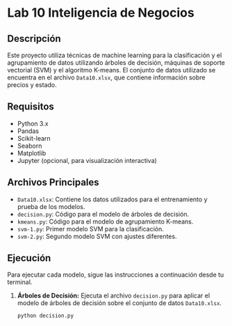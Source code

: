 # Lab 10 Inteligencia de Negocios

## Descripción
Este proyecto utiliza técnicas de machine learning para la clasificación y el agrupamiento de datos utilizando árboles de decisión, máquinas de soporte vectorial (SVM) y el algoritmo K-means. El conjunto de datos utilizado se encuentra en el archivo `Data10.xlsx`, que contiene información sobre precios y estado.

## Requisitos
- Python 3.x
- Pandas
- Scikit-learn
- Seaborn
- Matplotlib
- Jupyter (opcional, para visualización interactiva)

## Archivos Principales
- `Data10.xlsx`: Contiene los datos utilizados para el entrenamiento y prueba de los modelos.
- `decision.py`: Código para el modelo de árboles de decisión.
- `kmeans.py`: Código para el modelo de agrupamiento K-means.
- `svm-1.py`: Primer modelo SVM para la clasificación.
- `svm-2.py`: Segundo modelo SVM con ajustes diferentes.

## Ejecución
Para ejecutar cada modelo, sigue las instrucciones a continuación desde tu terminal.

1. **Árboles de Decisión:**
   Ejecuta el archivo `decision.py` para aplicar el modelo de árboles de decisión sobre el conjunto de datos `Data10.xlsx`.
   ```bash
   python decision.py
